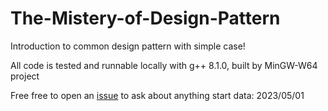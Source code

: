 # The-Mistery-of-Design-Pattern
Introduction to common design pattern with simple case!

All code is tested and runnable locally
with g++ 8.1.0, built by MinGW-W64 project


Free free to open an [issue](https://github.com/Raozey/The-Mistery-of-Design-Pattern/issues) to ask about anything
start data: 2023/05/01

